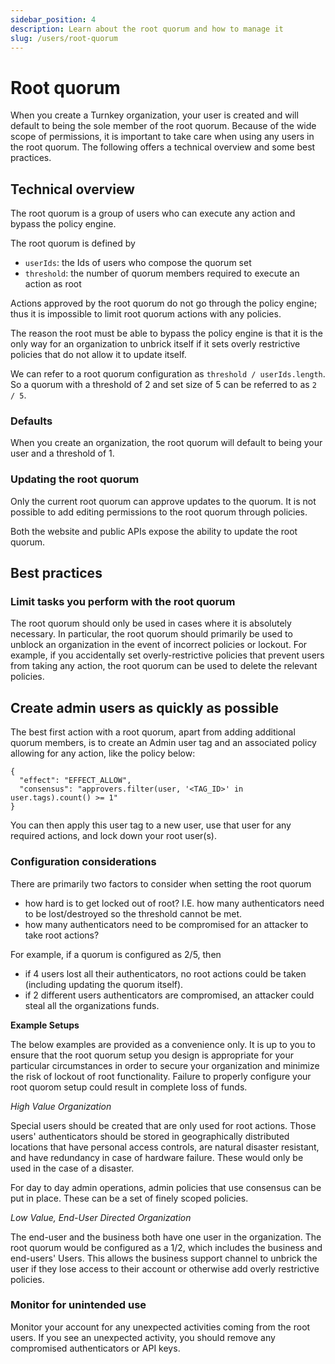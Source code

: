 ```yaml
---
sidebar_position: 4
description: Learn about the root quorum and how to manage it
slug: /users/root-quorum
---
```


# Root quorum

When you create a Turnkey organization, your user is created and will default to being the sole member of the root quorum. Because of the wide scope of permissions, it is important to take care when using any users in the root quorum. The following offers a technical overview and some best practices.

## Technical overview

The root quorum is a group of users who can execute any action and bypass the policy engine.

The root quorum is defined by

- `userIds`: the Ids of users who compose the quorum set
- `threshold`: the number of quorum members required to execute an action as root

Actions approved by the root quorum do not go through the policy engine; thus it is impossible to limit root quorum actions with any policies.

The reason the root must be able to bypass the policy engine is that it is the only way for an organization to unbrick itself if it sets overly restrictive policies that do not allow it to update itself.

We can refer to a root quorum configuration as `threshold / userIds.length`. So a quorum with a threshold of 2 and set size of 5 can be referred to as `2 / 5`.

### Defaults

When you create an organization, the root quorum will default to being your user and a threshold of 1.

### Updating the root quorum

Only the current root quorum can approve updates to the quorum. It is not possible to add editing permissions to the root quorum through policies.

Both the website and public APIs expose the ability to update the root quorum.

## Best practices

### Limit tasks you perform with the root quorum

The root quorum should only be used in cases where it is absolutely necessary. In particular, the root quorum should primarily be used to unblock an organization in the event of incorrect policies or lockout. For example, if you accidentally set overly-restrictive policies that prevent users from taking any action, the root quorum can be used to delete the relevant policies.

## Create admin users as quickly as possible

The best first action with a root quorum, apart from adding additional quorum members, is to create an Admin user tag and an associated policy allowing for any action, like the policy below:

```
{
  "effect": "EFFECT_ALLOW",
  "consensus": "approvers.filter(user, '<TAG_ID>' in user.tags).count() >= 1"
}
```

You can then apply this user tag to a new user, use that user for any required actions, and lock down your root user(s).

### Configuration considerations

There are primarily two factors to consider when setting the root quorum

- how hard is to get locked out of root? I.E. how many authenticators need to be lost/destroyed so the threshold cannot be met.
- how many authenticators need to be compromised for an attacker to take root actions?

For example, if a quorum is configured as 2/5, then

- if 4 users lost all their authenticators, no root actions could be taken (including updating the quorum itself).
- if 2 different users authenticators are compromised, an attacker could steal all the organizations funds.

**Example Setups**

The below examples are provided as a convenience only. It is up to you to ensure that the root quorum setup you design is appropriate for your particular circumstances in order to secure your organization and minimize the risk of lockout of root functionality. Failure to properly configure your root quorom setup could result in complete loss of funds.

_High Value Organization_

Special users should be created that are only used for root actions. Those users' authenticators should be stored in geographically distributed locations that have personal access controls, are natural disaster resistant, and have redundancy in case of hardware failure. These would only be used in the case of a disaster.

For day to day admin operations, admin policies that use consensus can be put in place. These can be a set of finely scoped policies.

_Low Value, End-User Directed Organization_

The end-user and the business both have one user in the organization. The root quorum would be configured as a 1/2, which includes the business and end-users' Users. This allows the business support channel to unbrick the user if they lose access to their account or otherwise add overly restrictive policies.

### Monitor for unintended use

Monitor your account for any unexpected activities coming from the root users. If you see an unexpected activity, you should remove any compromised authenticators or API keys.
